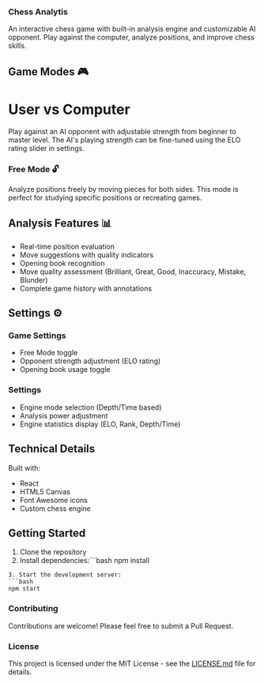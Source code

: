 ### Chess Analytis

An interactive chess game with built-in analysis engine and customizable AI opponent. Play against the computer, analyze positions, and improve chess skills. 

## Game Modes 🎮

# User vs Computer 
Play against an AI opponent with adjustable strength from beginner to master level. The AI's playing strength can be fine-tuned using the ELO rating slider in settings.

### Free Mode 🔓
Analyze positions freely by moving pieces for both sides. This mode is perfect for studying specific positions or recreating games.

## Analysis Features 📊

- Real-time position evaluation 
- Move suggestions with quality indicators 
- Opening book recognition 
- Move quality assessment (Brilliant, Great, Good, Inaccuracy, Mistake, Blunder) 
- Complete game history with annotations 

## Settings ⚙️

### Game Settings 
- Free Mode toggle 
- Opponent strength adjustment (ELO rating) 
- Opening book usage toggle 

### Settings 
- Engine mode selection (Depth/Time based) 
- Analysis power adjustment 
- Engine statistics display (ELO, Rank, Depth/Time) 

## Technical Details 

Built with:
- React 
- HTML5 Canvas 
- Font Awesome icons 
- Custom chess engine 

## Getting Started 

1. Clone the repository 
2. Install dependencies:```bash
npm install
```
3. Start the development server:
```bash
npm start
```

### Contributing 

Contributions are welcome! Please feel free to submit a Pull Request.

### License 

This project is licensed under the MIT License - see the [LICENSE.md](LICENSE.md) file for details.

